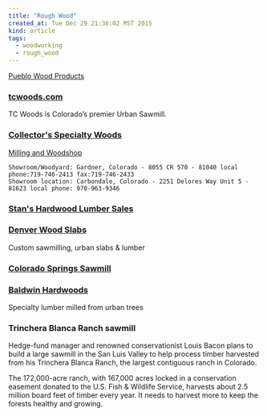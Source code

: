 ```yaml
---
title: "Rough Wood"
created_at: Tue Dec 29 21:36:02 MST 2015
kind: article
tags:
  - woodworking
  - rough_wood
---
```




<a href="http://www.pueblowood.com/index.html" target="_blank">Pueblo Wood Products</a>



### <a href="http://www.tcwoods.com/about-us" target="_blank">tcwoods.com</a>


TC Woods is Colorado’s premier Urban Sawmill.


### <a href="http://www.cswoods.com/" target="_blank">Collector's Specialty Woods</a>


<a href="http://www.cswoods.com/millingwoodshop.htm" target="_blank">Milling and Woodshop</a>

~~~~~~~~~~~
Showroom/Woodyard: Gardner, Colorado - 8055 CR 570 - 81040 local phone:719-746-2413 fax:719-746-2433
Showroom location: Carbondale, Colorado - 2251 Delores Way Unit 5 - 81623 local phone: 970-963-9346 
~~~~~~~~~~~

### <a href="http://www.longmonthardwood.com/" target="_blank">Stan's Hardwood Lumber Sales</a>

### <a href="http://denverwoodslabs.com/" target="_blank">Denver Wood Slabs</a>

Custom sawmilling, urban slabs & lumber 

 
### <a href="http://coloradospringssawmill.com/" target="_blank">Colorado Springs Sawmill</a>

### <a href="http://www.baldwinhardwoods.com/" target="_blank">Baldwin Hardwoods</a>

Specialty lumber milled from urban trees 


### Trinchera Blanca Ranch sawmill

Hedge-fund manager and renowned conservationist Louis Bacon plans to build
a large sawmill in the San Luis Valley to help process timber harvested
from his Trinchera Blanca Ranch, the largest contiguous ranch in Colorado.

The 172,000-acre ranch, with 167,000 acres locked in a conservation
easement donated to the U.S. Fish & Wildlife Service, harvests about
2.5 million board feet of timber every year. It needs to harvest more
to keep the forests healthy and growing.

<!--
html boilerplate
<a href="" target="_blank"></a>
<img src="" width="400px">
-->

